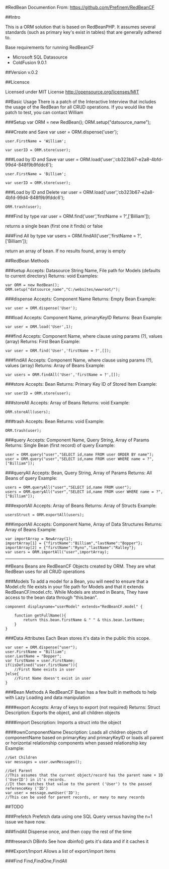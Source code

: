 #RedBean Documention
From: https://github.com/Prefinem/RedBeanCF

##Intro

This is a ORM solution that is based on RedBeanPHP.  It assumes several standards (such as primary key's exist in tables) that are generally adhered to.

Base requirements for running RedBeanCF
* Microsoft SQL Datasource
* ColdFusion 9.0.1

##Version
v.0.2

##Licensce

Licensed under MIT License
http://opensource.org/licenses/MIT

##Basic Usage
There is a patch of the Interactive Interview that includes the usage of the RedBean for all CRUD operations.  If you would like the patch to test, you can contact William

###Setup
	var ORM = new RedBean();
	ORM.setup("datsource_name");

###Create and Save
	var user = ORM.dispense('user');

	user.FirstName = 'William';

	var userID = ORM.store(user);


###Load by ID and Save
	var user = ORM.load('user','cb323b67-e2a8-4bfd-99d4-848f9b9fddc6');

	user.FirstName = 'Billiam';

	var userID = ORM.store(user);


###Load by ID and Delete
	var user = ORM.load('user','cb323b67-e2a8-4bfd-99d4-848f9b9fddc6');

	ORM.trash(user);


###Find by type
	var user = ORM.find('user','firstName = ?',['Billiam']);

returns a single bean (first one it finds) or false


###Find All by type
	var users = ORM.findAll('user','firstName = ?',['Billiam']);

return an array of bean.  If no results found, array is empty



##RedBean Methods

###setup
Accepts: Datasource String Name, File path for Models (defaults to current directory)
Returns: void
Examples:

	var ORM = new RedBean();
	ORM.setup("datsource_name","C:/websites/wwwroot/");

###dispense
Accepts: Component Name
Returns: Empty Bean
Example:

	var user = ORM.dispense('User');

###load
Accepts: Component Name, primaryKeyID
Returns: Bean
Example:

	var user = ORM.load('User',1);

###find
Accepts: Component Name, where clause using params (?), values (array)
Returns: First Bean
Example:

	var user = ORM.find('User','firstName = ?',[]);

###findAll
Accepts: Component Name, where clause using params (?), values (array)
Returns: Array of Beans
Example:

	var users = ORM.findAll('User','firstName = ?',[]);

###store
Accepts: Bean
Returns: Primary Key ID of Stored Item
Example:

	var userID = ORM.store(user);

###storeAll
Accepts: Array of Beans
Returns: void
Example:

	ORM.storeAll(users);

###trash
Accepts: Bean
Returns: void
Example:

	ORM.trash(user);

###query
Accepts: Component Name, Query String, Array of Params
Returns: Single Bean (first record) of query
Example:

	user = ORM.query("user","SELECT id,name FROM user ORDER BY name");
	user = ORM.query("user","SELECT id,name FROM user WHERE name = ?",["Billiam"]);

###queryAll
Accepts: Bean, Query String, Array of Params
Returns: All Beans of query
Example:

	users = ORM.queryAll("user","SELECT id,name FROM user");
	users = ORM.queryAll("user","SELECT id,name FROM user WHERE name = ?",["Billiam"]);

###exportAll
Accepts: Array of Beans
Returns: Array of Structs
Example:

	usersStruct = ORM.exportAll(users);

###importAll
Accepts: Component Name, Array of Data Structures
Returns: Array of Beans
Example:

	var importArray = NewArray(1);
	importArray[1] = {"firstName":"Billiam","lastName":"Bopper"};
	importArray[2] = {"firstName":"Ryno","lastName":"Ralley"};
	var users = ORM.importAll("user",importArray);

-----

##Beans
Beans are RedBeanCF Objects created by ORM.  They are what RedBean uses for all CRUD operations

###Models
To add a model for a Bean, you will need to ensure that a <componentName>Model.cfc file exists in your file path for Models and that it extends RedBeanCF/model.cfc.  While Models are stored in Beans, They have access to the bean data through "this.bean".

	component displayname="userModel" extends="RedBeanCF.model" {
		
		function getFullName(){
			return this.bean.firstName & " " & this.bean.lastName;
		}
	}

###Data Attributes
Each Bean stores it's data in the public this scope.

	var user = ORM.dispense("user");
	user.FirstName = "Billiam";
	user.LastName = "Bopper";
	var firstName = user.FirstName;
	if(isDefined("user.firstName")){
		//First Name exists in user
	}else{
		//First Name doesn't exist in user
	}

###Bean Methods
A RedBeanCF Bean has a few built in methods to help with Lazy Loading and data manipulation

####export
Accepts: Array of keys to export (not required)
Returns: Struct
Description: Exports the object, and all children objects

####import
Description: Imports a struct into the object

####ownComponentName
Description: Loads all children objects of componentName based on primaryKey and primaryKeyID or loads all parent or horizontal relationship components when passed relationship key
Example:

	//Get Children
	var messages = user.ownMessages();

	//Get Parent
	//This assumes that the current object/record has the parent name + ID ('UserID') in it's records.
	//It then matches that value to the parent ('User') to the passed referenceKey ('ID')
	var user = message.ownUser('ID');
	//This can be used for parent records, or many to many records

##TODO

###Prefetch
Prefetch data using one SQL Query versus having the n+1 issue we have now.

###findAll
Dispense once, and then copy the rest of the time

###research DBinfo
See how dbinfo() gets it's data and if it caches it

###Export/Import
Allows a list of export/import items

###Find
Find,FindOne,FindAll
